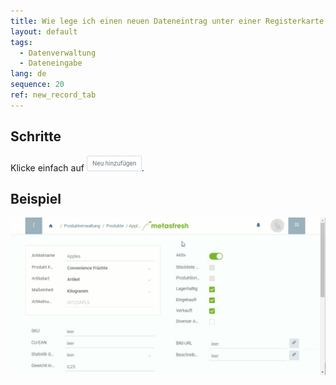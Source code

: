 ```yaml
---
title: Wie lege ich einen neuen Dateneintrag unter einer Registerkarte an?
layout: default
tags:
  - Datenverwaltung
  - Dateneingabe
lang: de
sequence: 20
ref: new_record_tab
---
```


## Schritte
Klicke einfach auf ![](assets/Neu_hinzufuegen_Button.png).

## Beispiel
![](assets/neuerdatensatztab.gif)
